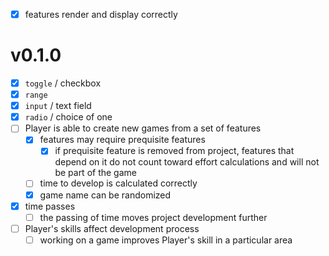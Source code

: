 
- [x] features render and display correctly
# v0.1.0
  - [x] `toggle` / checkbox
  - [x] `range`
  - [x] `input` / text field
  - [x] `radio` / choice of one
- [ ] Player is able to create new games from a set of features
  - [x] features may require prequisite features
    - [x] if prequisite feature is removed from project, features that depend on it do not count toward effort calculations and will not be part of the game
  - [ ] time to develop is calculated correctly
  - [x] game name can be randomized
- [x] time passes
  - [ ] the passing of time moves project development further
- [ ] Player's skills affect development process
  - [ ] working on a game improves Player's skill in a particular area